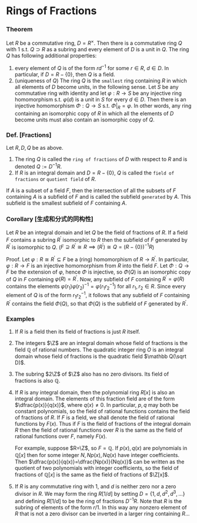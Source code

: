 # Rings of Fractions

### Theorem

Let $R$ be a commutative ring, $D=R^\times$. Then there is a commutative ring $Q$ with $1$ s.t. $Q\supset R$ as a subring and every element of $D$ is a unit in $Q$. The ring $Q$ has following additional properties:

1. every element of $Q$ is of the form $rd^{-1}$ for some $r\in R$, $d\in D$. In particular, if $D=R-\{0\}$, then $Q$ is a field.
2. (uniqueness of $Q$) The ring $Q$ is the `smallest` ring containing $R$ in which all elements of $D$ become units, in the following sense. Let $S$ be any commutative ring with identity and let $\varphi: R\to S$ be any injective ring homomorphism s.t. $\varphi(d)$ is a unit in $S$ for every $d\in D$. Then there is an injective homomorphism $\Phi: Q\to S$ s.t. $\Phi |_R = \varphi$. In other words, any ring containing an isomorphic copy of $R$ in which all the elements of $D$ become units must also contain an isomorphic copy of $Q$.

### Def. [Fractions]

Let $R,D,Q$ be as above.

1. The ring $Q$ is called the `ring of fractions` of $D$ with respect to $R$ and is denoted $Q:=D^{-1}R$.
2. If $R$ is an integral domain and $D=R-\{0\}$, $Q$ is called the `field of fractions` or `quotient field` of $R$.

If $A$ is a subset of a field $F$, then the intersection of all the subsets of $F$ containing $A$ is a subfield of $F$ and is called the subfield `generated` by $A$. This subfield is the smallest subfield of $F$ containing $A$.

### Corollary [生成和分式的同构性]

Let $R$ be an integral domain and let $Q$ be the field of fractions of $R$. If a field $F$ contains a subring $R^\prime$ isomorphic to $R$ then the subfield of $F$ generated by $R^\prime$ is isomorphic to $Q$. ($F\supseteq R^\prime \cong R \implies (R^\prime)\cong Q=(R-\{0\})^{-1}R$)

Proof. Let $\varphi: R\cong R^\prime \subseteq F$ be a (ring) homomorphism of $R\to R^\prime$.  In particular, $\varphi: R\to F$ is an injective homomorphism from $R$ into the field $F$. Let $\Phi: Q\to F$ be the extension of $\varphi$, hence $\Phi$ is injective, so $\Phi(Q)$ is an isomorphic copy of $Q$ in $F$ containing $\varphi(R)=R^\prime$. Now, any subfield of $F$ containing $R^\prime = \varphi(R)$ contains the elements $\varphi(r_1)\varphi(r_2)^{-1}=\varphi(r_1r_2^{-1})$ for all $r_1,r_2\in R$. Since every element of $Q$ is of the form $r_1r_2^{-1}$, it follows that any subfield of $F$ containing $R^\prime$ contains the field $\Phi(Q)$, so that $\Phi(Q)$ is the subfield of $F$ generated by $R^\prime$.

### Examples
1. If $R$ is a field then its field of fractions is just $R$ itself.
2. The integers $\Z$ are an integral domain whose field of fractions is the field $\mathbb Q$ of rational numbers. The quadratic integer ring $O$ is an integral domain whose field of fractions is the quadratic field $\mathbb Q(\sqrt D)$.
3. The subring $2\Z$ of $\Z$ also has no zero divisors. Its field of fractions is also $\mathbb Q$.
4. If $R$ is any integral domain, then the polynomial ring $R[x]$ is also an integral domain. The elements of this fraction field are of the form $\dfrac{p(x)}{q(x)}$, where $q(x)\neq0$. In particular, $p,q$ may both be constant polynomials, so the field of rational functions contains the field of fractions of $R$. If $F$ is a field, we shall denote the field of rational functions by $F(x)$. Thus if $F$ is the field of fractions of the integral domain $R$ then the field of rational functions over $R$ is the same as the field of rational functions over $F$, namely $F(x)$.

    For example, suppose $R=\Z$, so $F=\mathbb Q$. If $p(x),q(x)$ are polynomials in $\mathbb Q[x]$ then for some integer $N, Np(x), Nq(x)$ have integer coefficients. Then $\dfrac{p(x)}{q(x)}=\dfrac{Np(x)}{Nq(x)}$ can be written as the quotient of two polynomials with integer coefficients, so the field of fractions of $\mathbb Q[x]$ is the same as the field of fractions of $\Z[x]$.
5. If $R$ is any commutative ring with $1$, and $d$ is neither zero nor a zero divisor in $R$. We may form the ring $R[1/d]$ by setting $D=\{1,d,d^2,d^3,...\}$ and defining $R[1/d]$ to be the ring of fractions $D^{-1}R$. Note that $R$ is the subring of elements of the form $r/1$. In this way any nonzero element of $R$ that is not a zero divisor can be inverted in a larger ring containing $R$...

